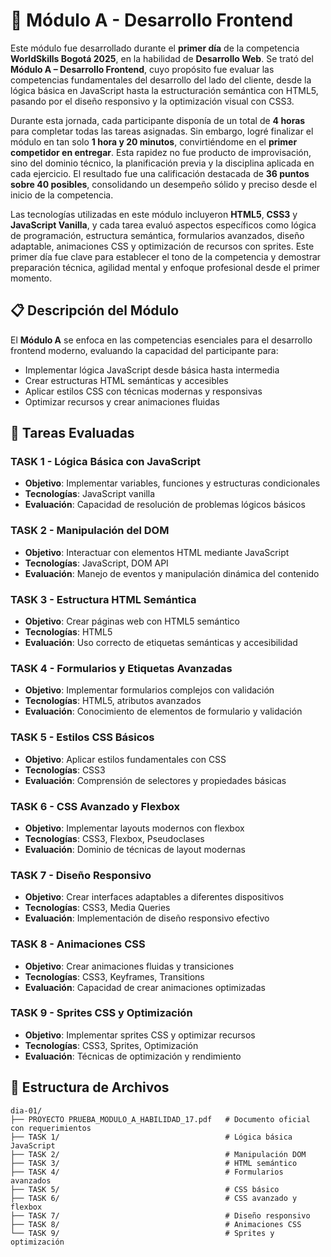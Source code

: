 # 🎯 Módulo A - Desarrollo Frontend

Este módulo fue desarrollado durante el **primer día** de la competencia **WorldSkills Bogotá 2025**, en la habilidad de **Desarrollo Web**. Se trató del **Módulo A – Desarrollo Frontend**, cuyo propósito fue evaluar las competencias fundamentales del desarrollo del lado del cliente, desde la lógica básica en JavaScript hasta la estructuración semántica con HTML5, pasando por el diseño responsivo y la optimización visual con CSS3.

Durante esta jornada, cada participante disponía de un total de **4 horas** para completar todas las tareas asignadas. Sin embargo, logré finalizar el módulo en tan solo **1 hora y 20 minutos**, convirtiéndome en el **primer competidor en entregar**. Esta rapidez no fue producto de improvisación, sino del dominio técnico, la planificación previa y la disciplina aplicada en cada ejercicio. El resultado fue una calificación destacada de **36 puntos sobre 40 posibles**, consolidando un desempeño sólido y preciso desde el inicio de la competencia.

Las tecnologías utilizadas en este módulo incluyeron **HTML5**, **CSS3** y **JavaScript Vanilla**, y cada tarea evaluó aspectos específicos como lógica de programación, estructura semántica, formularios avanzados, diseño adaptable, animaciones CSS y optimización de recursos con sprites. Este primer día fue clave para establecer el tono de la competencia y demostrar preparación técnica, agilidad mental y enfoque profesional desde el primer momento.

## 📋 Descripción del Módulo

El **Módulo A** se enfoca en las competencias esenciales para el desarrollo frontend moderno, evaluando la capacidad del participante para:

-   Implementar lógica JavaScript desde básica hasta intermedia
-   Crear estructuras HTML semánticas y accesibles
-   Aplicar estilos CSS con técnicas modernas y responsivas
-   Optimizar recursos y crear animaciones fluidas

## 🎯 Tareas Evaluadas

### TASK 1 - Lógica Básica con JavaScript

-   **Objetivo**: Implementar variables, funciones y estructuras condicionales
-   **Tecnologías**: JavaScript vanilla
-   **Evaluación**: Capacidad de resolución de problemas lógicos básicos

### TASK 2 - Manipulación del DOM

-   **Objetivo**: Interactuar con elementos HTML mediante JavaScript
-   **Tecnologías**: JavaScript, DOM API
-   **Evaluación**: Manejo de eventos y manipulación dinámica del contenido

### TASK 3 - Estructura HTML Semántica

-   **Objetivo**: Crear páginas web con HTML5 semántico
-   **Tecnologías**: HTML5
-   **Evaluación**: Uso correcto de etiquetas semánticas y accesibilidad

### TASK 4 - Formularios y Etiquetas Avanzadas

-   **Objetivo**: Implementar formularios complejos con validación
-   **Tecnologías**: HTML5, atributos avanzados
-   **Evaluación**: Conocimiento de elementos de formulario y validación

### TASK 5 - Estilos CSS Básicos

-   **Objetivo**: Aplicar estilos fundamentales con CSS
-   **Tecnologías**: CSS3
-   **Evaluación**: Comprensión de selectores y propiedades básicas

### TASK 6 - CSS Avanzado y Flexbox

-   **Objetivo**: Implementar layouts modernos con flexbox
-   **Tecnologías**: CSS3, Flexbox, Pseudoclases
-   **Evaluación**: Dominio de técnicas de layout modernas

### TASK 7 - Diseño Responsivo

-   **Objetivo**: Crear interfaces adaptables a diferentes dispositivos
-   **Tecnologías**: CSS3, Media Queries
-   **Evaluación**: Implementación de diseño responsivo efectivo

### TASK 8 - Animaciones CSS

-   **Objetivo**: Crear animaciones fluidas y transiciones
-   **Tecnologías**: CSS3, Keyframes, Transitions
-   **Evaluación**: Capacidad de crear animaciones optimizadas

### TASK 9 - Sprites CSS y Optimización

-   **Objetivo**: Implementar sprites CSS y optimizar recursos
-   **Tecnologías**: CSS3, Sprites, Optimización
-   **Evaluación**: Técnicas de optimización y rendimiento

## 📁 Estructura de Archivos

```
dia-01/
├── PROYECTO PRUEBA_MODULO_A_HABILIDAD_17.pdf   # Documento oficial con requerimientos
├── TASK 1/                                     # Lógica básica JavaScript
├── TASK 2/                                     # Manipulación DOM
├── TASK 3/                                     # HTML semántico
├── TASK 4/                                     # Formularios avanzados
├── TASK 5/                                     # CSS básico
├── TASK 6/                                     # CSS avanzado y flexbox
├── TASK 7/                                     # Diseño responsivo
├── TASK 8/                                     # Animaciones CSS
└── TASK 9/                                     # Sprites y optimización
```
